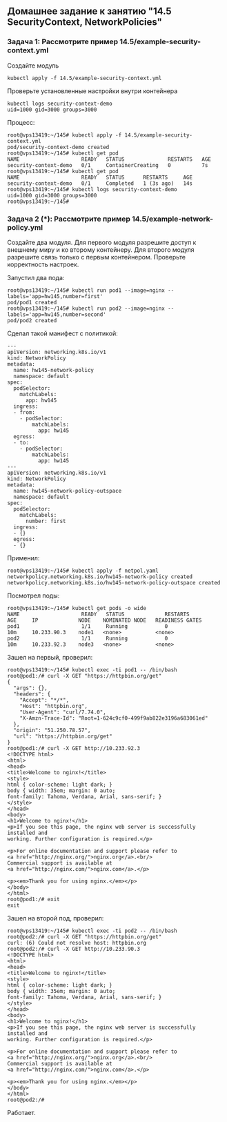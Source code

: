 ## Домашнее задание к занятию "14.5 SecurityContext, NetworkPolicies"

### Задача 1: Рассмотрите пример 14.5/example-security-context.yml

Создайте модуль

```
kubectl apply -f 14.5/example-security-context.yml
```

Проверьте установленные настройки внутри контейнера

```
kubectl logs security-context-demo
uid=1000 gid=3000 groups=3000
```

Процесс:
```
root@vps13419:~/145# kubectl apply -f 14.5/example-security-context.yml
pod/security-context-demo created
root@vps13419:~/145# kubectl get pod
NAME                    READY   STATUS              RESTARTS   AGE
security-context-demo   0/1     ContainerCreating   0          7s
root@vps13419:~/145# kubectl get pod
NAME                    READY   STATUS      RESTARTS     AGE
security-context-demo   0/1     Completed   1 (3s ago)   14s
root@vps13419:~/145# kubectl logs security-context-demo
uid=1000 gid=3000 groups=3000
root@vps13419:~/145#
```

### Задача 2 (*): Рассмотрите пример 14.5/example-network-policy.yml

Создайте два модуля. Для первого модуля разрешите доступ к внешнему миру
и ко второму контейнеру. Для второго модуля разрешите связь только с
первым контейнером. Проверьте корректность настроек.

Запустил два пода:
```
root@vps13419:~/145# kubectl run pod1 --image=nginx --labels='app=hw145,number=first'
pod/pod1 created
root@vps13419:~/145# kubectl run pod2 --image=nginx --labels='app=hw145,number=second'
pod/pod2 created
```

Сделал такой манифест с политикой:
```
---
apiVersion: networking.k8s.io/v1
kind: NetworkPolicy
metadata:
  name: hw145-network-policy
  namespace: default
spec:
  podSelector:
    matchLabels:
      app: hw145
  ingress:
  - from:
    - podSelector:
        matchLabels:
          app: hw145
  egress:
  - to:
    - podSelector:
        matchLabels:
          app: hw145
---
apiVersion: networking.k8s.io/v1
kind: NetworkPolicy
metadata:
  name: hw145-network-policy-outspace
  namespace: default
spec:
  podSelector:
    matchLabels:
      number: first
  ingress:
  - {}
  egress:
  - {}
```
Применил:
```
root@vps13419:~/145# kubectl apply -f netpol.yaml
networkpolicy.networking.k8s.io/hw145-network-policy created
networkpolicy.networking.k8s.io/hw145-network-policy-outspace created 
```
Посмотрел поды:
```
root@vps13419:~/145# kubectl get pods -o wide
NAME                    READY   STATUS             RESTARTS         AGE     IP             NODE    NOMINATED NODE   READINESS GATES
pod1                    1/1     Running            0                10m     10.233.90.3    node1   <none>           <none>
pod2                    1/1     Running            0                10m     10.233.92.3    node3   <none>           <none>
```
Зашел на первый, проверил:
```
root@vps13419:~/145# kubectl exec -ti pod1 -- /bin/bash
root@pod1:/# curl -X GET "https://httpbin.org/get"
{
  "args": {},
  "headers": {
    "Accept": "*/*",
    "Host": "httpbin.org",
    "User-Agent": "curl/7.74.0",
    "X-Amzn-Trace-Id": "Root=1-624c9cf0-499f9ab822e3196a683061ed"
  },
  "origin": "51.250.78.57",
  "url": "https://httpbin.org/get"
}
root@pod1:/# curl -X GET http://10.233.92.3
<!DOCTYPE html>
<html>
<head>
<title>Welcome to nginx!</title>
<style>
html { color-scheme: light dark; }
body { width: 35em; margin: 0 auto;
font-family: Tahoma, Verdana, Arial, sans-serif; }
</style>
</head>
<body>
<h1>Welcome to nginx!</h1>
<p>If you see this page, the nginx web server is successfully installed and
working. Further configuration is required.</p>

<p>For online documentation and support please refer to
<a href="http://nginx.org/">nginx.org</a>.<br/>
Commercial support is available at
<a href="http://nginx.com/">nginx.com</a>.</p>

<p><em>Thank you for using nginx.</em></p>
</body>
</html>
root@pod1:/# exit
exit
```
Зашел на второй под, проверил:
```
root@vps13419:~/145# kubectl exec -ti pod2 -- /bin/bash
root@pod2:/# curl -X GET "https://httpbin.org/get"
curl: (6) Could not resolve host: httpbin.org
root@pod2:/# curl -X GET http://10.233.90.3
<!DOCTYPE html>
<html>
<head>
<title>Welcome to nginx!</title>
<style>
html { color-scheme: light dark; }
body { width: 35em; margin: 0 auto;
font-family: Tahoma, Verdana, Arial, sans-serif; }
</style>
</head>
<body>
<h1>Welcome to nginx!</h1>
<p>If you see this page, the nginx web server is successfully installed and
working. Further configuration is required.</p>

<p>For online documentation and support please refer to
<a href="http://nginx.org/">nginx.org</a>.<br/>
Commercial support is available at
<a href="http://nginx.com/">nginx.com</a>.</p>

<p><em>Thank you for using nginx.</em></p>
</body>
</html>
root@pod2:/#
```
Работает.
